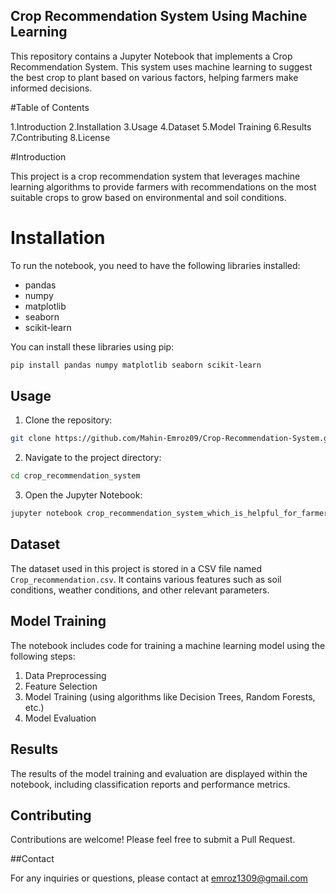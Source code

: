 ## Crop Recommendation System Using Machine Learning

This repository contains a Jupyter Notebook that implements a Crop Recommendation System. This system uses machine learning to suggest the best crop to plant based on various factors, helping farmers make informed decisions.

 #Table of Contents

1.Introduction
2.Installation
3.Usage
4.Dataset
5.Model Training
6.Results
7.Contributing
8.License
 
 #Introduction


This project is a crop recommendation system that leverages machine learning algorithms to provide farmers with recommendations on the most suitable crops to grow based on environmental and soil conditions.

# Installation

To run the notebook, you need to have the following libraries installed:

- pandas
- numpy
- matplotlib
- seaborn
- scikit-learn

You can install these libraries using pip:

```bash
pip install pandas numpy matplotlib seaborn scikit-learn
```

## Usage

1. Clone the repository:

```bash
git clone https://github.com/Mahin-Emroz09/Crop-Recommendation-System.git
```

2. Navigate to the project directory:

```bash
cd crop_recommendation_system
```

3. Open the Jupyter Notebook:

```bash
jupyter notebook crop_recommendation_system_which_is_helpful_for_farmers.ipynb
```

## Dataset

The dataset used in this project is stored in a CSV file named `Crop_recommendation.csv`. It contains various features such as soil conditions, weather conditions, and other relevant parameters.

## Model Training

The notebook includes code for training a machine learning model using the following steps:

1. Data Preprocessing
2. Feature Selection
3. Model Training (using algorithms like Decision Trees, Random Forests, etc.)
4. Model Evaluation

## Results

The results of the model training and evaluation are displayed within the notebook, including classification reports and performance metrics.

## Contributing

Contributions are welcome! Please feel free to submit a Pull Request.

##Contact

For any inquiries or questions, please contact  at emroz1309@gmail.com



